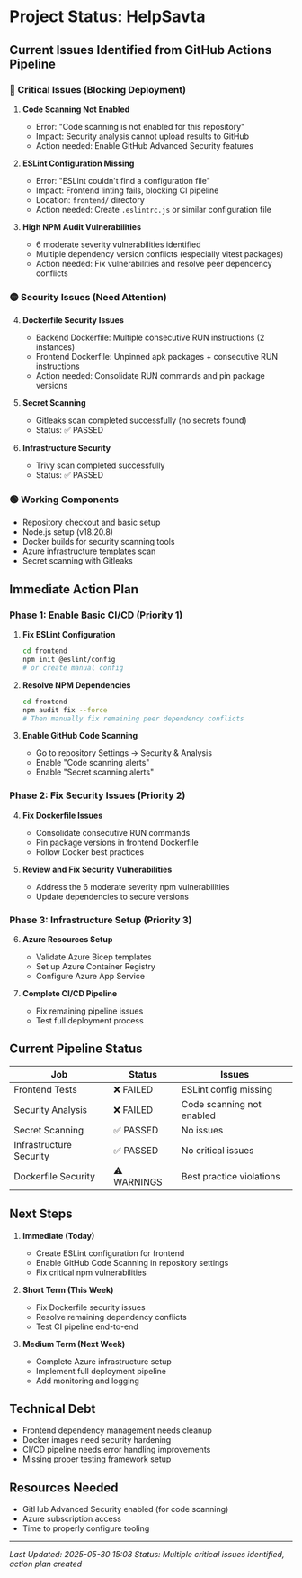 # Project Status: HelpSavta

## Current Issues Identified from GitHub Actions Pipeline

### 🔴 Critical Issues (Blocking Deployment)

1. **Code Scanning Not Enabled**
   - Error: "Code scanning is not enabled for this repository"
   - Impact: Security analysis cannot upload results to GitHub
   - Action needed: Enable GitHub Advanced Security features

2. **ESLint Configuration Missing**
   - Error: "ESLint couldn't find a configuration file"
   - Impact: Frontend linting fails, blocking CI pipeline
   - Location: `frontend/` directory
   - Action needed: Create `.eslintrc.js` or similar configuration file

3. **High NPM Audit Vulnerabilities**
   - 6 moderate severity vulnerabilities identified
   - Multiple dependency version conflicts (especially vitest packages)
   - Action needed: Fix vulnerabilities and resolve peer dependency conflicts

### 🟡 Security Issues (Need Attention)

4. **Dockerfile Security Issues**
   - Backend Dockerfile: Multiple consecutive RUN instructions (2 instances)
   - Frontend Dockerfile: Unpinned apk packages + consecutive RUN instructions
   - Action needed: Consolidate RUN commands and pin package versions

5. **Secret Scanning**
   - Gitleaks scan completed successfully (no secrets found)
   - Status: ✅ PASSED

6. **Infrastructure Security**
   - Trivy scan completed successfully
   - Status: ✅ PASSED

### 🟢 Working Components

- Repository checkout and basic setup
- Node.js setup (v18.20.8)
- Docker builds for security scanning tools
- Azure infrastructure templates scan
- Secret scanning with Gitleaks

## Immediate Action Plan

### Phase 1: Enable Basic CI/CD (Priority 1)

1. **Fix ESLint Configuration**
   ```bash
   cd frontend
   npm init @eslint/config
   # or create manual config
   ```

2. **Resolve NPM Dependencies**
   ```bash
   cd frontend
   npm audit fix --force
   # Then manually fix remaining peer dependency conflicts
   ```

3. **Enable GitHub Code Scanning**
   - Go to repository Settings → Security & Analysis
   - Enable "Code scanning alerts"
   - Enable "Secret scanning alerts"

### Phase 2: Fix Security Issues (Priority 2)

4. **Fix Dockerfile Issues**
   - Consolidate consecutive RUN commands
   - Pin package versions in frontend Dockerfile
   - Follow Docker best practices

5. **Review and Fix Security Vulnerabilities**
   - Address the 6 moderate severity npm vulnerabilities
   - Update dependencies to secure versions

### Phase 3: Infrastructure Setup (Priority 3)

6. **Azure Resources Setup**
   - Validate Azure Bicep templates
   - Set up Azure Container Registry
   - Configure Azure App Service

7. **Complete CI/CD Pipeline**
   - Fix remaining pipeline issues
   - Test full deployment process

## Current Pipeline Status

| Job | Status | Issues |
|-----|--------|---------|
| Frontend Tests | ❌ FAILED | ESLint config missing |
| Security Analysis | ❌ FAILED | Code scanning not enabled |
| Secret Scanning | ✅ PASSED | No issues |
| Infrastructure Security | ✅ PASSED | No critical issues |
| Dockerfile Security | ⚠️ WARNINGS | Best practice violations |

## Next Steps

1. **Immediate (Today)**
   - Create ESLint configuration for frontend
   - Enable GitHub Code Scanning in repository settings
   - Fix critical npm vulnerabilities

2. **Short Term (This Week)**
   - Fix Dockerfile security issues
   - Resolve remaining dependency conflicts
   - Test CI pipeline end-to-end

3. **Medium Term (Next Week)**
   - Complete Azure infrastructure setup
   - Implement full deployment pipeline
   - Add monitoring and logging

## Technical Debt

- Frontend dependency management needs cleanup
- Docker images need security hardening
- CI/CD pipeline needs error handling improvements
- Missing proper testing framework setup

## Resources Needed

- GitHub Advanced Security enabled (for code scanning)
- Azure subscription access
- Time to properly configure tooling

---

*Last Updated: 2025-05-30 15:08*
*Status: Multiple critical issues identified, action plan created*